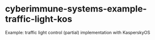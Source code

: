 # cyberimmune-systems-example-traffic-light-kos
Example: traffic light control (partial) implementation with KasperskyOS
